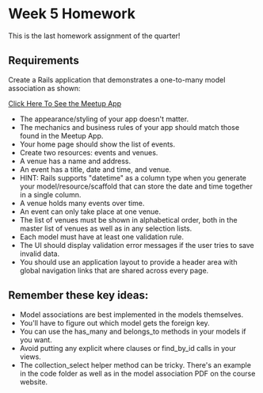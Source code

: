 # Week 5 Homework

This is the last homework assignment of the quarter!

## Requirements

Create a Rails application that demonstrates a one-to-many model association as shown:

[Click Here To See the Meetup App](http://cspp52553.com/events)

* The appearance/styling of your app doesn't matter.
* The mechanics and business rules of your app should match those found in the Meetup App.
* Your home page should show the list of events.
* Create two resources: events and venues.
* A venue has a name and address.
* An event has a title, date and time, and venue.
* HINT: Rails supports "datetime" as a column type when you generate your model/resource/scaffold that can store the date and time together in a single column.
* A venue holds many events over time.
* An event can only take place at one venue.
* The list of venues must be shown in alphabetical order, both in the master list of venues as well as in any selection lists.
* Each model must have at least one validation rule.
* The UI should display validation error messages if the user tries to save invalid data.
* You should use an application layout to provide a header area with global navigation links that are shared across every page.

## Remember these key ideas:

* Model associations are best implemented in the models themselves.
* You'll have to figure out which model gets the foreign key.
* You can use the has_many and belongs_to methods in your models if you want.
* Avoid putting any explicit where clauses or find_by_id calls in your views.
* The collection_select helper method can be tricky.  There's an example in the code folder as well as in the model association PDF on the course website.







